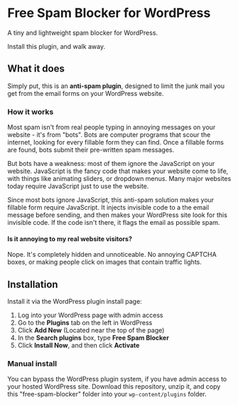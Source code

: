 # Free Spam Blocker for WordPress

A tiny and lightweight spam blocker for WordPress.

Install this plugin, and walk away.

## What it does

Simply put, this is an **anti-spam plugin**, designed to limit the junk mail you get from the email forms on your WordPress website.

### How it works

Most spam isn't from real people typing in annoying messages on your website - it's from "bots". Bots are computer programs that scour the internet, looking for every fillable form they can find. Once a fillable forms are found, bots submit their pre-written spam messages.

But bots have a weakness: most of them ignore the JavaScript on your website. JavaScript is the fancy code that makes your website come to life, with things like animating sliders, or dropdown menus. Many major websites today require JavaScript just to use the website.

Since most bots ignore JavaScript, this anti-spam solution makes your fillable form require JavaScript. It injects invisible code to a the email message before sending, and then makes your WordPress site look for this invisible code. If the code isn't there, it flags the email as possible spam.

#### Is it annoying to my real website visitors?

Nope. It's completely hidden and unnoticeable. No annoying CAPTCHA boxes, or making people click on images that contain traffic lights.

## Installation

Install it via the WordPress plugin install page:

1. Log into your WordPress page with admin access
2. Go to the **Plugins** tab on the left in WordPress
3. Click **Add New** (Located near the top of the page)
4. In the **Search plugins** box, type **Free Spam Blocker**
5. Click **Install Now**, and then click **Activate**

### Manual install

You can bypass the WordPress plugin system, if you have admin access to your hosted WordPress site. Download this repository, unzip it, and copy this "free-spam-blocker" folder into your `wp-content/plugins` folder.